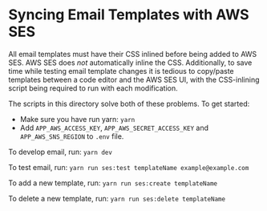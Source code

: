 # Syncing Email Templates with AWS SES

All email templates must have their CSS inlined before being added to AWS SES. AWS SES does _not_ automatically inline the CSS. Additionally, to save time while testing email template changes it is tedious to copy/paste templates between a code editor and the AWS SES UI, with the CSS-inlining script being required to run with each modification.

The scripts in this directory solve both of these problems. To get started:

- Make sure you have run yarn: `yarn`
- Add `APP_AWS_ACCESS_KEY`, `APP_AWS_SECRET_ACCESS_KEY` and `APP_AWS_SNS_REGION` to `.env` file.

To develop email, run:
`yarn dev`

To test email, run:
`yarn run ses:test templateName example@example.com`

To add a new template, run:
`yarn run ses:create templateName`

To delete a new template, run:
`yarn run ses:delete templateName`
